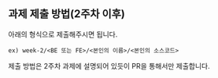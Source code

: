 ## 과제 제출 방법(2주차 이후)
아래의 형식으로 제출해주시면 됩니다.

```ex) week-2/<BE 또는 FE>/<본인의 이름>/<본인의 소스코드>```

제출 방법은 2주차 과제에 설명되어 있듯이 PR을 통해서만 제출합니다.

